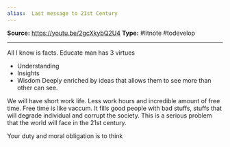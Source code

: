 ```yaml
---
alias:  Last message to 21st Century
---
```

**Source:** https://youtu.be/2gcXkybQ2U4
**Type:** #litnote #todevelop 

---

All I know is facts. Educate man has 3 virtues
- Understanding
- Insights
- Wisdom
Deeply enriched by ideas that allows them to see more than other can see.

We will have short work life. Less work hours and incredible amount of free time. Free time is like vaccum. It fills good people with bad stuffs, stuffs that will degrade individual and corrupt the society. This is a serious problem that the world will face in the 21st century. 

Your duty and moral obligation is to think